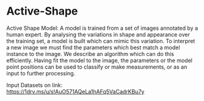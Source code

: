 # Active-Shape
Active Shape Model:
 A model is trained from a set of images annotated by
a human expert. By analysing the variations in shape and appearance over the
training set, a model is built which can mimic this variation. To interpret a new
image we must find the parameters which best match a model instance to the
image. We describe an algorithm which can do this efficiently. Having fit the
model to the image, the parameters or the model point positions can be used
to classify or make measurements, or as an input to further processing.

Input Datasets on link: https://1drv.ms/u/s!AuO571AQeLa1hAFq5VaCadrKBu7y

